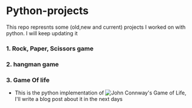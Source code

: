 # Python-projects
This repo represnts some (old,new and current) projects I worked on with python. I will keep updating it

### 1. Rock, Paper, Scissors game

### 2. hangman game 

### 3. Game Of life

   - This is the python implementation of ![John Connway's Game of Life](https://en.wikipedia.org/wiki/Conway%27s_Game_of_Life), I'll write a blog post about it in the next days
